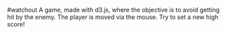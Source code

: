 #watchout
A game, made with d3.js, where the objective is to avoid getting hit by the enemy. The player is moved via the mouse. Try to set a new high score!
